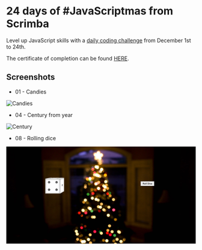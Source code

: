 # 24 days of #JavaScriptmas from Scrimba

Level up JavaScript skills with a [daily coding challenge](https://scrimba.com/learn/adventcalendar) from December 1st to 24th.

The certificate of completion can be found [HERE](https://scrimba.com/certificate/uv4gB6H4/gadventcalendar).

## Screenshots
* 01 - Candies

![Candies](1st%20dec/ss.png)

* 04 - Century from year

![Century](4th%20dec/ss.png)

* 08 - Rolling dice

![Dice](8th%20dec/ss.png)
